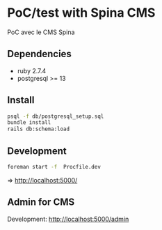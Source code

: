 # PoC/test with Spina CMS

PoC avec le CMS Spina

## Dependencies

- ruby 2.7.4
- postgresql >= 13

## Install

```sh
psql -f db/postgresql_setup.sql
bundle install
rails db:schema:load
```

## Development

```sh
foreman start -f  Procfile.dev
```

=> [http://localhost:5000/](http://localhost:5000/)

## Admin for CMS

Development: [http://localhost:5000/admin](http://localhost:5000/admin)
